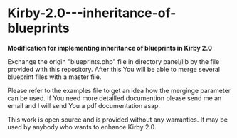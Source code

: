 Kirby-2.0---inheritance-of-blueprints
=====================================

<b>Modification for implementing inheritance of blueprints in Kirby 2.0</b>

Exchange the origin "blueprints.php" file in directory panel/lib by the file provided with this repository. After this You will be able to merge several blueprint files with a master file.

Please refer to the examples file to get an idea how the merginge parameter can be used. If You need more detailled documention please send me an email and I will send You a pdf documentation asap.

This work is open source and is provided without any warranties. It may be used by anybody who wants to enhance Kirby 2.0.
